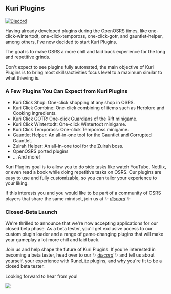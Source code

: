 ## Kuri Plugins

[![Discord](https://img.shields.io/discord/1094266705909403749?color=8532cb&label=Join%20our%20Discord%20server&logo=discord&logoColor=white)](https://discord.gg/3bhXYtd8bt)

Having already developed plugins during the OpenOSRS times, like one-click-wintertodt, one-click-tempoross, one-click-gotr, and gauntlet-helper, among others, I've now decided to start Kuri Plugins.

The goal is to make OSRS a more chill and laid back experience for the long and repetitive grinds.

Don't expect to see plugins fully automated, the main objective of Kuri Plugins is to bring most skills/activities focus level to a maximum similar to what thieving is.

### A Few Plugins You Can Expect from Kuri Plugins
- Kuri Click Shop: One-click shopping at any shop in OSRS.
- Kuri Click Combine: One-click combining of items such as Herblore and Cooking ingredients.
- Kuri Click GOTR: One-click Guardians of the Rift minigame.
- Kuri Click Wintertodt: One-click Wintertodt minigame.
- Kuri Click Tempoross: One-click Tempoross minigame.
- Gauntlet Helper: An all-in-one tool for the Gauntlet and Corrupted Gauntlet.
- Zulrah Helper: An all-in-one tool for the Zulrah boss.
- OpenOSRS ported plugins
- ... And more!

Kuri Plugins goal is to allow you to do side tasks like watch YouTube, Netflix, or even read a book while doing repetitive tasks on OSRS. Our plugins are easy to use and fully customizable, so you can tailor your experience to your liking.
  
If this interests you and you would like to be part of a community of OSRS players that share the same mindset, join us at ✨ _[discord](https://discord.gg/3bhXYtd8bt)_ ✨

### Closed-Beta Launch
We're thrilled to announce that we're now accepting applications for our closed beta phase. As a beta tester, you'll get exclusive access to our custom plugin loader and a range of game-changing plugins that will make your gameplay a lot more chill and laid back.

Join us and help shape the future of Kuri Plugins. If you're interested in becoming a beta tester, head over to our ✨ _[discord](https://discord.gg/3bhXYtd8bt)_ ✨ and tell us about yourself, your experience with RuneLite plugins, and why you're fit to be a closed beta tester.

Looking forward to hear from you!

![](https://cdn.discordapp.com/icons/1094266705909403749/db23b33e8f99ea4e5747b2863725cf08.webp?size=96)
